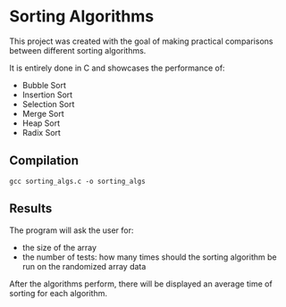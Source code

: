 # Sorting Algorithms

This project was created with the goal of making practical comparisons between different sorting algorithms.

It is entirely done in C and showcases the performance of:

- Bubble Sort
- Insertion Sort
- Selection Sort
- Merge Sort
- Heap Sort
- Radix Sort

## Compilation

```
gcc sorting_algs.c -o sorting_algs
```

## Results

The program will ask the user for:

- the size of the array
- the number of tests: how many times should the sorting algorithm be run on the randomized array data

After the algorithms perform, there will be displayed an average time of sorting for each algorithm.
